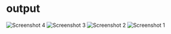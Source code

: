 # output
![Screenshot 4](https://github.com/devashyrangpariya/Profile-Website/assets/129596250/43c28d1e-ce5a-41f7-abb9-3a47055a22e0)
![Screenshot 3](https://github.com/devashyrangpariya/Profile-Website/assets/129596250/d38541f7-d416-4dc7-a3c1-c96421209b0c)
![Screenshot 2](https://github.com/devashyrangpariya/Profile-Website/assets/129596250/b358cdfc-0d7b-4b3c-9af4-a32380d071ab)
![Screenshot 1](https://github.com/devashyrangpariya/Profile-Website/assets/129596250/61e3f60d-4f91-4c5e-9142-9f9d7c9c5825)
